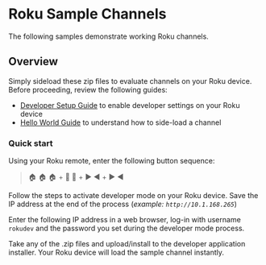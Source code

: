 # Roku Sample Channels

The following samples demonstrate working Roku channels.

## Overview

Simply sideload these zip files to evaluate channels on your Roku device. Before proceeding, review the following guides:

* [Developer Setup Guide](/develop/getting-started/setup-guide.md) to enable developer settings on your Roku device
* [Hello World Guide](/develop/getting-started/hello-world.md) to understand how to side-load a channel

### Quick start

Using your Roku remote, enter the following button sequence:

> :house: :house: :house: + :arrow_up_small: :arrow_up_small: + :arrow_forward: :arrow_backward: + :arrow_forward:  :arrow_backward:

Follow the steps to activate developer mode on your Roku device. Save the IP address at the end of the process (_example: `http://10.1.168.265`_)

Enter the following IP address in a web browser, log-in with username `rokudev` and the password you set during the developer mode process.

Take any of the .zip files and upload/install to the developer application installer. Your Roku device will load the sample channel instantly.
